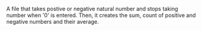 A file that takes postive or negative natural number and stops taking number when '0' is entered. Then, it creates the sum, count of positive and negative numbers and their average.
